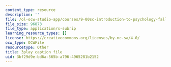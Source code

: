 ```yaml
---
content_type: resource
description: ''
file: /ol-ocw-studio-app/courses/9-00sc-introduction-to-psychology-fall-2011/3bf29d9ebd6a565ba7964965281b2152_SjjGiqf96rI.vtt
file_size: 96873
file_type: application/x-subrip
learning_resource_types: []
license: https://creativecommons.org/licenses/by-nc-sa/4.0/
ocw_type: OCWFile
resourcetype: Other
title: 3play caption file
uid: 3bf29d9e-bd6a-565b-a796-4965281b2152
---
```

